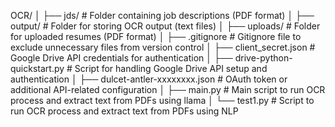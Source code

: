 OCR/
│
├── jds/                            # Folder containing job descriptions (PDF format)
│
├── output/                         # Folder for storing OCR output (text files)
│
├── uploads/                        # Folder for uploaded resumes (PDF format)
│
├── .gitignore                      # Gitignore file to exclude unnecessary files from version control
│
├── client_secret.json              # Google Drive API credentials for authentication
│
├── drive-python-quickstart.py      # Script for handling Google Drive API setup and authentication
│
├── dulcet-antler-xxxxxxxx.json      # OAuth token or additional API-related configuration
│
├── main.py                         # Main script to run OCR process and extract text from PDFs using llama
│
└── test1.py                        # Script to run OCR process and extract text from PDFs using NLP
